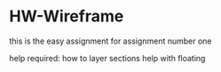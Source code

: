 # HW-Wireframe
this is the easy assignment for assignment number one 

help required:
how to layer sections
help with floating